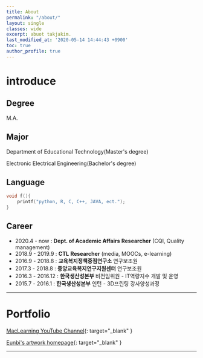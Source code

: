 ```yaml
---
title: About
permalink: "/about/"
layout: single
classes: wide
excerpt: abuot takjakim.
last_modified_at: '2020-05-14 14:44:43 +0900'
toc: true
author_profile: true
---
```

# introduce
## Degree

M.A.
## Major

Department of Educational Technology(Master's degree)

Electronic Electrical Engineering(Bachelor's degree)

## Language

~~~c
void f(){
	printf("python, R, C, C++, JAVA, ect.");
}
~~~



## Career

* 2020.4 - now : **Dept. of Academic Affairs** **Researcher** (CQI, Quality management)
* 2018.9 - 2019.9 : **CTL** **Researcher** (media, MOOCs, e-learning)
* 2016.9 - 2018.8 : **교육복지정책중점연구소** 연구보조원
* 2017.3 - 2018.8 : **중앙교육복지연구지원센터** 연구보조원
* 2016.3 - 2016.12 : **한국생산성본부** 비전임위원 - IT역량지수 개발 및 운영
* 2015.7 - 2016.1 : **한국생산성본부** 인턴 - 3D프린팅 강사양성과정

---

# Portfolio

[MacLearning YouTube Channel](https://www.youtube.com/channel/UCwq1IYf7GhmJgJtqjbBX1IA?view_as=subscriber){: target="_blank" }

[Eunbi's artwork homepage](https://eunbi.kr){: target="_blank" }

---
